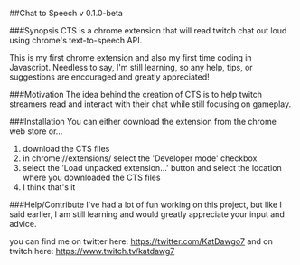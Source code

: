 ##Chat to Speech
v 0.1.0-beta

###Synopsis
CTS is a chrome extension that will read twitch chat out loud using chrome's text-to-speech API.

This is my first chrome extension and also my first time coding in Javascript. Needless to say, I'm still learning, so any help, tips, or suggestions are encouraged and greatly appreciated!

###Motivation
The idea behind the creation of CTS is to help twitch streamers read and interact with their chat while still focusing on gameplay. 

###Installation
You can either download the extension from the chrome web store or...
  1. download the CTS files
  2. in chrome://extensions/ select the 'Developer mode' checkbox
  3. select the 'Load unpacked extension...' button and select the location where you downloaded the CTS files
  4. I think that's it

###Help/Contribute
I've had a lot of fun working on this project, but like I said earlier, I am still learning and would greatly appreciate your input and advice.

you can find me on twitter here: https://twitter.com/KatDawgo7 and on twitch here: https://www.twitch.tv/katdawg7